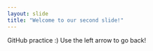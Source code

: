 ```yaml
---
layout: slide
title: "Welcome to our second slide!"
---
```

GitHub practice :) 
Use the left arrow to go back!
